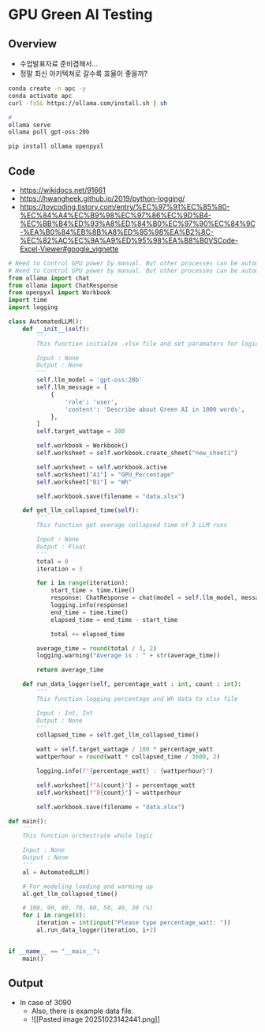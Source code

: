 # GPU Green AI Testing
## Overview
* 수업발표자료 준비겸해서...
* 정말 최신 아키텍쳐로 갈수록 효율이 좋을까?
```bash title=setup
conda create -n apc -y
conda activate apc
curl -fsSL https://ollama.com/install.sh | sh

# 
ollama serve
ollama pull gpt-oss:20b

pip install ollama openpyxl 
```
## Code
* https://wikidocs.net/91661
* https://hwangheek.github.io/2019/python-logging/
* https://toycoding.tistory.com/entry/%EC%97%91%EC%85%80-%EC%84%A4%EC%B9%98%EC%97%86%EC%9D%B4-%EC%BB%B4%ED%93%A8%ED%84%B0%EC%97%90%EC%84%9C-%EA%B0%84%EB%8B%A8%ED%95%98%EA%B2%8C-%EC%82%AC%EC%9A%A9%ED%95%98%EA%B8%B0VSCode-Excel-Viewer#google_vignette
```python title=main.py
# Need to Control GPU power by manual. But other processes can be automated.
# Need to Control GPU power by manual. But other processes can be automated.
from ollama import chat
from ollama import ChatResponse
from openpyxl import Workbook
import time
import logging

class AutomatedLLM():
    def __init__(self):
        '''
        This function initialze .xlsx file and set paramaters for logic

        Input : None
        Output : None
        '''
        self.llm_model = 'gpt-oss:20b'
        self.llm_message = [
            {
                'role': 'user',
                'content': 'Describe about Green AI in 1000 words',
            },
        ]
        self.target_wattage = 380

        self.workbook = Workbook()
        self.worksheet = self.workbook.create_sheet("new_sheet1")

        self.worksheet = self.workbook.active
        self.worksheet["A1"] = "GPU_Percentage"
        self.worksheet["B1"] = "Wh"

        self.workbook.save(filename = "data.xlsx")

    def get_llm_collapsed_time(self):
        '''
        This function get average collapsed time of 3 LLM runs 

        Input : None
        Output : Float
        '''
        total = 0
        iteration = 3

        for i in range(iteration):
            start_time = time.time()
            response: ChatResponse = chat(model = self.llm_model, messages=self.llm_message)
            logging.info(response)
            end_time = time.time()
            elapsed_time = end_time - start_time

            total += elapsed_time

        average_time = round(total / 3, 2)
        logging.warning("Average is : " + str(average_time))

        return average_time

    def run_data_logger(self, percentage_watt : int, count : int):
        '''
        This function logging percentage and Wh data to xlsx file

        Input : Int, Int
        Output : None
        '''
        collapsed_time = self.get_llm_collapsed_time() 

        watt = self.target_wattage / 100 * percentage_watt
        wattperhour = round(watt * collapsed_time / 3600, 2)

        logging.info(f"{percentage_watt} : {wattperhour}")

        self.worksheet[f"A{count}"] = percentage_watt
        self.worksheet[f"B{count}"] = wattperhour

        self.workbook.save(filename = "data.xlsx")

def main():
    '''
    This function orchestrate whole logic

    Input : None
    Output : None
    '''
    al = AutomatedLLM()

    # For modeling loading and warming up
    al.get_llm_collapsed_time()

    # 100, 90, 80, 70, 60, 50, 40, 30 (%)
    for i in range(8):
        iteration = int(input("Please type percentage_watt: "))
        al.run_data_logger(iteration, i+2)


if __name__ == "__main__":
    main()
```

## Output
* In case of 3090
	* Also, there is example data file.
	* ![[Pasted image 20251023142441.png]]